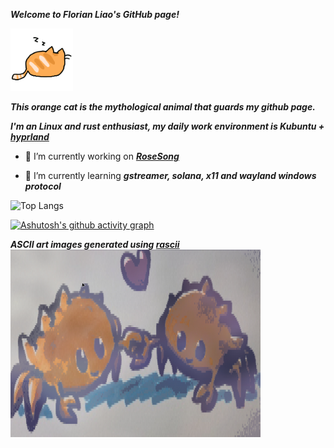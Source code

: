 ***Welcome to Florian Liao's GitHub page!***

<img src="orange-cat-sleep.gif" width="100" height="100" alt="orangecat">

***This orange cat is the mythological animal that guards my github page.***

***I'm an Linux and rust enthusiast, my daily work environment is Kubuntu + [hyprland](https://github.com/huahuadeliaoliao/hua_hyprland_conf)***

- 🔭 I’m currently working on ***[RoseSong](https://github.com/huahuadeliaoliao/RoseSong)***

- 🌱 I’m currently learning ***gstreamer, solana, x11 and wayland windows protocol***

![Top Langs](https://github-readme-stats.vercel.app/api/top-langs/?username=huahuadeliaoliao&size_weight=0.5&count_weight=0.5)

[![Ashutosh's github activity graph](https://github-readme-activity-graph.vercel.app/graph?username=huahuadeliaoliao&theme=dracula)](https://github.com/ashutosh00710/github-readme-activity-graph)

***ASCII art images generated using [rascii](https://github.com/orhnk/RASCII)***
<img src="ferris-love-thumb.jpg" width="400" height="300" alt="rustacean">
